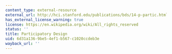 ```yaml
---
content_type: external-resource
external_url: http://hci.stanford.edu/publications/bds/14-p-partic.html
has_external_license_warning: true
license: https://en.wikipedia.org/wiki/All_rights_reserved
status: ''
title: Participatory Design
uid: 6d31a136-9be5-4ef1-b567-c1020ccdeb3e
wayback_url: ''
---
```

